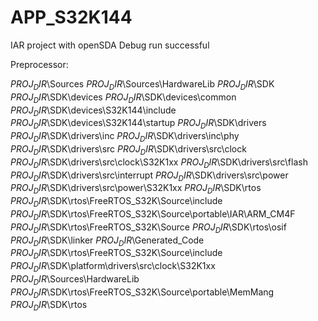 # APP_S32K144
IAR project with openSDA 
Debug run successful

Preprocessor:

$PROJ_DIR$\Sources
$PROJ_DIR$\Sources\HardwareLib
$PROJ_DIR$\SDK
$PROJ_DIR$\SDK\devices
$PROJ_DIR$\SDK\devices\common
$PROJ_DIR$\SDK\devices\S32K144\include
$PROJ_DIR$\SDK\devices\S32K144\startup
$PROJ_DIR$\SDK\drivers
$PROJ_DIR$\SDK\drivers\inc
$PROJ_DIR$\SDK\drivers\inc\phy
$PROJ_DIR$\SDK\drivers\src
$PROJ_DIR$\SDK\drivers\src\clock
$PROJ_DIR$\SDK\drivers\src\clock\S32K1xx
$PROJ_DIR$\SDK\drivers\src\flash
$PROJ_DIR$\SDK\drivers\src\interrupt
$PROJ_DIR$\SDK\drivers\src\power
$PROJ_DIR$\SDK\drivers\src\power\S32K1xx
$PROJ_DIR$\SDK\rtos
$PROJ_DIR$\SDK\rtos\FreeRTOS_S32K\Source\include
$PROJ_DIR$\SDK\rtos\FreeRTOS_S32K\Source\portable\IAR\ARM_CM4F
$PROJ_DIR$\SDK\rtos\FreeRTOS_S32K\Source
$PROJ_DIR$\SDK\rtos\osif
$PROJ_DIR$\SDK\linker
$PROJ_DIR$\Generated_Code
$PROJ_DIR$\SDK\rtos\FreeRTOS_S32K\Source\include
$PROJ_DIR$\SDK\platform\drivers\src\clock\S32K1xx
$PROJ_DIR$\Sources\HardwareLib
$PROJ_DIR$\SDK\rtos\FreeRTOS_S32K\Source\portable\MemMang
$PROJ_DIR$\SDK\rtos